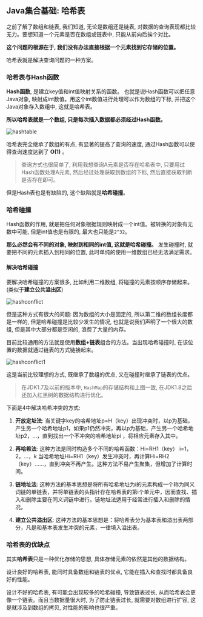 ## Java集合基础: 哈希表

之前了解了数组和链表, 我们知道, 无论是数组还是链表, 对数据的查询表现都比较无力。要想知道一个元素是否在数组或链表中, 只能从前向后挨个对比。

**这个问题的根源在于, 我们没有办法直接根据一个元素找到它存储的位置。**

哈希表就是解决查询问题的一种方案。

### 哈希表与Hash函数

**Hash函数**, 是建立key值和int值映射关系的函数。
也就是说Hash函数可以把任意Java对象, 映射成int数值。用这个int数值进行处理可以作为数组的下标, 并把这个Java对象存入数组中, 这就是哈希表。

**所以哈希表就是一个数组, 只是每次插入数据都必须经过Hash函数。**

![hashtable](/image/hashtable.png)

哈希表完全继承了数组的有点, 有显著的提高了查询的速度, 通过Hash函数可以使得查询速度达到了 **O(1)** 。

> 查询方式也很简单了, 利用我想查询A元素是否存在哈希表中, 只要用过Hash函数处理A元素, 然后经过处理获取到数组的下标, 然后直接获取判断是否存在即可。

但是Hash表也是有缺陷的, 这个缺陷就是**哈希碰撞**。

### 哈希碰撞

Hash函数的作用, 就是把任何对象根据规则映射成一个int值。被转换的对象有无数中可能, 但是int值也是有限的, 最大也只能是`2^32`。

**那么必然会有不同的对象, 映射到相同的int值, 这就是哈希碰撞。** 发生碰撞时, 就要把不同的元素插入到相同的位置, 此时单纯的使用一维数组已经无法满足需求。

#### 解决哈希碰撞

要解决哈希碰撞的方案很多, 比如利用二维数组, 将碰撞的元素按顺序存储起来。(类似于**建立公共溢出区**)

![hashconflict](/image/hashconflict.png)

但是这种方式有很大的问题: 因为数组的大小是固定的, 所以第二维的数组长度都是一样的, 但是哈希碰撞是比较少发生的情况, 也就是说我们声明了一个很大的数组, 但是其中大部分都是空闲的, 浪费了大量的内存。

目前比较通用的方法就是使用**数组+链表**组合的方法。当出现哈希碰撞时, 在该位置的数据就通过链表的方式链接起来。

![hashconflict1](/image/hashconflict1.png)

这是当前比较理想的方式, 既继承了数组的优点, 又在碰撞时继承了链表的优点。

> 在JDK1.7及以前的版本中, `HashMap`的存储结构和上图一致, 在JDK1.8之后还加入红黑树的数据结构进行优化。

下面是4中解决哈希冲突的方式:

1. **开放定址法**: 当关键字key的哈希地址p=H（key）出现冲突时，以p为基础，产生另一个哈希地址p1，如果p1仍然冲突，再以p为基础，产生另一个哈希地址p2，…，直到找出一个不冲突的哈希地址pi ，将相应元素存入其中。

2. **再哈希法**: 这种方法是同时构造多个不同的哈希函数：Hi=RH1（key） i=1，2，…，k 当哈希地址Hi=RH1（key）发生冲突时，再计算Hi=RH2（key）……，直到冲突不再产生。这种方法不易产生聚集，但增加了计算时间。

3. **链地址法**: 这种方法的基本思想是将所有哈希地址为i的元素构成一个称为同义词链的单链表，并将单链表的头指针存在哈希表的第i个单元中，因而查找、插入和删除主要在同义词链中进行。链地址法适用于经常进行插入和删除的情况。

4. **建立公共溢出区**: 这种方法的基本思想是：将哈希表分为基本表和溢出表两部分，凡是和基本表发生冲突的元素，一律填入溢出表。

### 哈希表的优缺点

其实**哈希表**只是一种优化存储的思想, 具体存储元素的依然是其他的数据结构。

设计良好的哈希表, 能同时具备数组和链表的优点, 它能在插入和查找时都具备良好的性能。

设计不好的哈希表, 有可能会出现较多的哈希碰撞, 导致链表过长, 从而哈希表会更像一个链表。而且当数据量很大时, 为了防止链表过长, 就需要对数组进行扩容, 这是就涉及到数组的拷贝, 对性能的影响也很严重。
